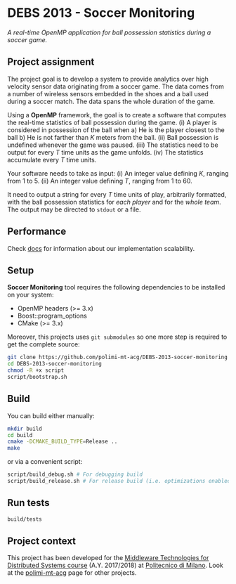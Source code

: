 # DEBS 2013 - Soccer Monitoring
*A real-time OpenMP application for ball possession statistics during a soccer game.*

## Project assignment
The project goal is to develop a system to provide analytics over high velocity sensor data originating from a soccer game. The data comes from a number of wireless sensors embedded in the shoes and a ball used during a soccer match. The data spans the whole duration of the game.

Using a **OpenMP** framework, the goal is to create a software that computes the real-time statistics of ball possession during the game. (i) A player is considered in possession of the ball when a) He is the player closest to the ball b) He is not farther than _K_ meters from the ball. (ii) Ball possession is undefined whenever the game was paused. (iii) The statistics need to be output for every _T_ time units as the game unfolds. (iv) The statistics accumulate every _T_ time units.

Your software needs to take as input: (i) An integer value defining _K_, ranging from 1 to 5. (ii) An integer value defining _T_, ranging from 1 to 60.

It need to output a string for every _T_ time units of play, arbitrarily formatted, with the ball possession statistics for _each player_ and for the _whole team_. The output may be directed to `stdout` or a file.

## Performance
Check [docs](docs) for information about our implementation scalability.

## Setup
**Soccer Monitoring** tool requires the following dependencies to be installed on your system:
 - OpenMP headers (>= 3.x)
 - Boost::program_options
 - CMake (>= 3.x)
 
Moreover, this projects uses `git submodules` so one more step is required to get the complete source:
```bash
git clone https://github.com/polimi-mt-acg/DEBS-2013-soccer-monitoring
cd DEBS-2013-soccer-monitoring
chmod -R +x script
script/bootstrap.sh
```

## Build
You can build either manually:
```bash
mkdir build
cd build
cmake -DCMAKE_BUILD_TYPE=Release ..
make
```

or via a convenient script:
```bash
script/build_debug.sh # For debugging build
script/build_release.sh # For release build (i.e. optimizations enabled)
```

## Run tests
```bash
build/tests
```
## Project context
This project has been developed for the [Middleware Technologies for Distributed Systems course]
(A.Y. 2017/2018) at [Politecnico di Milano]. Look at the [polimi-mt-acg] page for other projects. 

[Middleware Technologies for Distributed Systems course]: https://www4.ceda.polimi.it/manifesti/manifesti/controller/ManifestoPublic.do?EVN_DETTAGLIO_RIGA_MANIFESTO=evento&aa=2017&k_cf=225&k_corso_la=481&k_indir=T2A&codDescr=090931&lang=EN&semestre=1&idGruppo=3589&idRiga=216904
[Politecnico di Milano]: https://www.polimi.it
[polimi-mt-acg]: https://github.com/polimi-mt-acg
